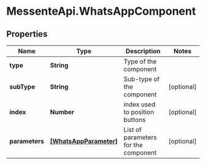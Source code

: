 # MessenteApi.WhatsAppComponent

## Properties
Name | Type | Description | Notes
------------ | ------------- | ------------- | -------------
**type** | **String** | Type of the component | 
**subType** | **String** | Sub-type of the component | [optional] 
**index** | **Number** | index used to position buttons | [optional] 
**parameters** | [**[WhatsAppParameter]**](WhatsAppParameter.md) | List of parameters for the component | [optional] 


